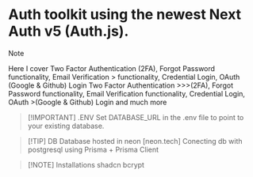 # Auth toolkit using the newest Next Auth v5 (Auth.js). 

> [!NOTE] 
> Here I cover Two Factor Authentication (2FA), Forgot Password functionality, Email Verification > functionality, Credential Login, OAuth (Google & Github) Login  Two Factor Authentication >>>(2FA), Forgot Password functionality, Email Verification functionality, Credential Login, OAuth >(Google & Github) Login and much more
>

> [!IMPORTANT] .ENV
> Set DATABASE_URL in the .env file to point to your existing database.

> [!TIP] DB
>Database hosted in neon [neon.tech]
>Conecting db with postgresql using Prisma + Prisma Client

> [!NOTE] Installations
> shadcn
> bcrypt
> 